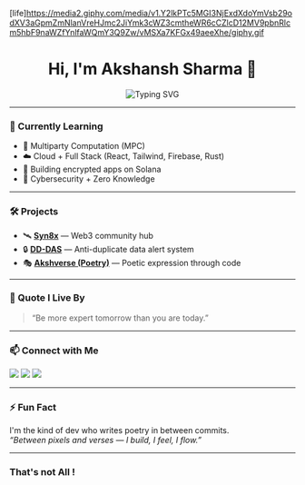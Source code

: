 [life]https://media2.giphy.com/media/v1.Y2lkPTc5MGI3NjExdXdoYmVsb29odXV3aGpmZmNlanVreHJmc2JiYmk3cWZ3cmtheWR6cCZlcD12MV9pbnRlcm5hbF9naWZfYnlfaWQmY3Q9Zw/vMSXa7KFGx49aeeXhe/giphy.gif
<h1 align="center">Hi, I'm Akshansh Sharma 👋</h1>
<p align="center">
  <img src="https://readme-typing-svg.demolab.com?font=Fira+Code&duration=3000&pause=500&color=00F7FF&center=true&vCenter=true&width=435&lines=Web3+Builder;Poetry+meets+Code;Full+Stack+Dev+%7C+Privacy+Tech;Founder+%40+Oper8a;Exploring+MPC+%7C+Blockchain+Infra" alt="Typing SVG" />
</p>

---

### 🧠 Currently Learning
- 🔐 Multiparty Computation (MPC)
- ☁️ Cloud + Full Stack (React, Tailwind, Firebase, Rust)
- 🔭 Building encrypted apps on Solana
- 🧪 Cybersecurity + Zero Knowledge

---

### 🛠️ Projects
- 🛰️ [**Syn8x**](https://syn8x.tech) — Web3 community hub    
- 🔒 [**DD-DAS**](https://dddas-port.vercel.app/) — Anti-duplicate data alert system  
- 🎭 [**Akshverse (Poetry)**](https://the-akshansh-experience.netlify.app) — Poetic expression through code 

---

### 🧘 Quote I Live By
> “Be more expert tomorrow than you are today.”

---

### 📫 Connect with Me
<p align="left">
  <a href="https://x.com/akxh_5" target="_blank"><img src="https://img.shields.io/badge/X-000000?style=for-the-badge&logo=twitter&logoColor=white" /></a>
  <a href="https://github.com/akxh5" target="_blank"><img src="https://img.shields.io/badge/GitHub-0D1117?style=for-the-badge&logo=github&logoColor=white" /></a>
  <a href="[https://linkedin.com/in/akshansh-sharma](https://www.linkedin.com/in/akshansh-sharma-256604332/)" target="_blank"><img src="https://img.shields.io/badge/LinkedIn-0077B5?style=for-the-badge&logo=linkedin&logoColor=white" /></a>
</p>

---

### ⚡ Fun Fact
I'm the kind of dev who writes poetry in between commits.  
_“Between pixels and verses — I build, I feel, I flow.”_

---

### That's not All !
